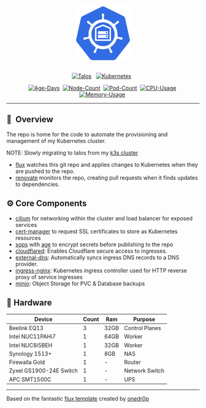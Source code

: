 <div align="center">
  <img src="https://raw.githubusercontent.com/clarknova99/talos-cluster/main/assets/kube.png" align="center" width="144px" height="144px"/>
</div>

<div align="center">
<br/>
</div>

<div align="center">

[![Talos](https://img.shields.io/endpoint?url=https%3A%2F%2Fkromgo.bigwang.org%2Fquery%3Fformat%3Dendpoint%26metric%3Dtalos_version&style=for-the-badge&logo=talos&logoColor=white&color=blue&label=%20)](https://www.talos.dev/)&nbsp;&nbsp;
[![Kubernetes](https://img.shields.io/endpoint?url=https%3A%2F%2Fkromgo.devbu.io%2Fquery%3Fformat%3Dendpoint%26metric%3Dkubernetes_version&style=for-the-badge&logo=kubernetes&logoColor=white&color=blue&label=%20)](https://www.talos.dev/)&nbsp;&nbsp;
</div>

<div align="center">
<div align="center">

[![Age-Days](https://img.shields.io/endpoint?url=https%3A%2F%2Fkromgo.bigwang.org%2Fcluster_age_days&style=flat-square&label=Age)](https://github.com/kashalls/kromgo/)&nbsp;
[![Node-Count](https://img.shields.io/endpoint?url=https%3A%2F%2Fkromgo.bigwang.org%2Fquery%3Fformat%3Dendpoint%26metric%3Dcluster_node_count&style=flat-square&label=Nodes)](https://github.com/kashalls/kromgo/)&nbsp;
[![Pod-Count](https://img.shields.io/endpoint?url=https%3A%2F%2Fkromgo.bigwang.org%2Fquery%3Fformat%3Dendpoint%26metric%3Dcluster_pod_count&style=flat-square&label=Pods)](https://github.com/kashalls/kromgo/)&nbsp;
[![CPU-Usage](https://img.shields.io/endpoint?url=https%3A%2F%2Fkromgo.bigwang.org%2Fquery%3Fformat%3Dendpoint%26metric%3Dcluster_cpu_usage&style=flat-square&label=CPU)](https://github.com/kashalls/kromgo/)&nbsp;
[![Memory-Usage](https://img.shields.io/endpoint?url=https%3A%2F%2Fkromgo.bigwang.org%2Fquery%3Fformat%3Dendpoint%26metric%3Dcluster_memory_usage&style=flat-square&label=Memory)](https://github.com/kashalls/kromgo/)&nbsp;

</div>

</div>

---

## :book:&nbsp; Overview

The repo is home for the code to automate the provisioning and management of my Kubernetes cluster.

NOTE: Slowly migrating to talos from my [k3s cluster](https://github.com/clarknova99/home-cluster) 

* [flux](https://toolkit.fluxcd.io)  watches this git repo and applies changes to Kubernetes when they are pushed to the repo.
* [renovate](https://github.com/renovatebot/renovate) monitors the repo, creating pull requests when it finds updates to dependencies.


## :gear: Core Components
* [cilium](https://cilium.io/) for networking within the cluster and load balancer for exposed services
* [cert-manager](https://cert-manager.io) to request SSL certificates to store as Kubernetes resources
* [sops](https://github.com/mozilla/sops) with [age](https://github.com/FiloSottile/age) to encrypt secrets before publishing to the repo
* [cloudflared](https://github.com/cloudflare/cloudflared): Enables Cloudflare secure access to ingresses.
* [external-dns](https://github.com/kubernetes-sigs/external-dns): Automatically syncs ingress DNS records to a DNS provider.
* [ingress-nginx](https://github.com/kubernetes/ingress-nginx): Kubernetes ingress controller used for HTTP reverse proxy of service ingresses
* [minio](https://min.io/): Object Storage for PVC & Database backups



## 🔧 Hardware
| Device | Count | Ram |  Purpose |
| --- | --- | --- | --- |
| Beelink EQ13 | 3   | 32GB |  Control Planes |
| Intel NUC11PAHi7 | 1   | 64GB |  Worker |
| Intel NUC8i5BEH | 1   | 32GB |  Worker |
| Synology 1513+ | 1   | 8GB | NAS |
| Firewalla Gold | 1   | - | Router |
| Zyxel GS1900-24E Switch | 1   | -   | Network Switch |
| APC SMT1500C | 1   | -   | UPS |

---

Based on the fantastic [flux template](https://github.com/onedr0p/cluster-template) created by [onedr0p](https://github.com/onedr0p) 
